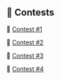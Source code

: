 ## 📝 Contests
🔗 [Contest #1](https://codeforces.com/gym/419532/standings)
<br>

🔗 [Contest #2](https://codeforces.com/gym/420178/standings)
<br>

🔗 [Contest #3](https://codeforces.com/gym/421700/standings)

🔗 [Contest #4](https://codeforces.com/gym/422879/standings)